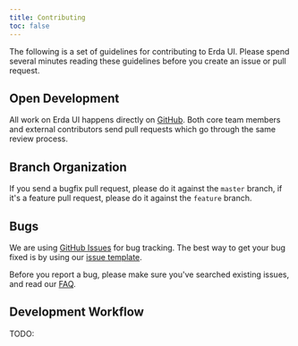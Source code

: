 ```yaml
---
title: Contributing
toc: false
---
```


The following is a set of guidelines for contributing to Erda UI. Please spend several minutes reading these guidelines before you create an issue or pull request.

## Open Development

All work on Erda UI happens directly on [GitHub](https://github.com/erda-project/erda-ui). Both core team members and external contributors send pull requests which go through the same review process.

## Branch Organization

If you send a bugfix pull request, please do it against the `master` branch, if it's a feature pull request, please do it against the `feature` branch.

## Bugs

We are using [GitHub Issues](https://github.com/erda-project/erda-ui/issues) for bug tracking. The best way to get your bug fixed is by using our [issue template](https://github.com/erda-project/erda-ui/issues?template=bug).

Before you report a bug, please make sure you've searched existing issues, and read our [FAQ](https://erda-docs.app.terminus.io/faq.html).

## Development Workflow
TODO:
